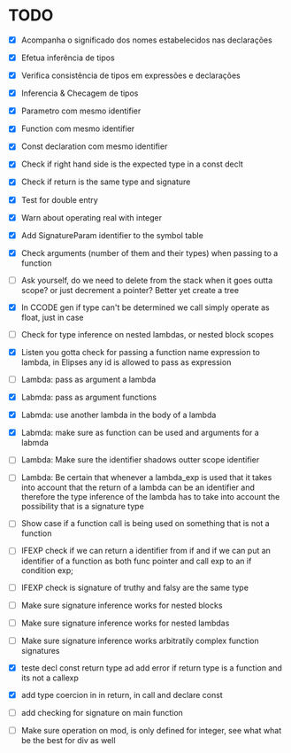  # TODO
- [x] Acompanha o significado dos nomes estabelecidos
nas declarações
- [x] Efetua inferência de tipos
- [x] Verifica consistência de tipos em expressões e
declarações
- [x] Inferencia & Checagem de tipos
- [x] Parametro com mesmo identifier
- [x] Function com mesmo identifier
- [x] Const declaration com mesmo identifier
- [x] Check if right hand side is the expected type in a const declt
- [x] Check if return is the same type and signature
- [x] Test for double entry
- [x] Warn about operating real with integer
- [x] Add SignatureParam identifier to the symbol table
- [x] Check arguments (number of them and their types) when passing to a function
- [ ] Ask yourself, do we need to delete from the stack when it goes outta scope? or just decrement a pointer? Better yet create a tree
- [x] In CCODE gen if type can't be determined we call simply operate as float, just in case
- [ ] Check for type inference on nested lambdas, or nested block scopes
- [x] Listen you gotta check for passing a function name expression to lambda, in Elipses any id is allowed to pass as expression 

- [ ] Lambda: pass as argument a lambda
- [x] Labmda: pass as argument functions 
- [x] Labmda: use another lambda in the body of a lambda 
- [x] Labmda: make sure as function can be used and arguments for a labmda
- [ ] Lambda: Make sure the identifier shadows outter scope identifier
- [ ] Lambda: Be certain that whenever a lambda_exp is used that it takes into account that the return of a lambda can be an identifier and therefore the type inference of the lambda has to take into account the possibility that is a signature type
- [ ] Show case if a function call is being used on something that is not a function
- [ ] IFEXP check if we can return a identifier from if and if we can put an identifier of a function as both func pointer and call exp to an if condition exp;
- [ ] IFEXP check is signature of truthy and falsy are the same type
- [ ] Make sure signature inference works for nested blocks
- [ ] Make sure signature inference works for nested lambdas 
- [ ] Make sure signature inference works arbitratily complex function signatures
- [x] teste decl const return type ad add error if return type is a function and its not a callexp
- [x] add type coercion in in return, in call and declare const
- [ ] add checking for signature on main function
- [ ] Make sure operation on mod, is only defined for integer, see what what be the best for div as well
